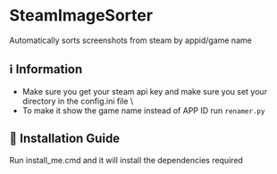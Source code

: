 # SteamImageSorter
Automatically sorts screenshots from steam by appid/game name

## ℹ Information
- Make sure you get your steam api key and make sure you set your directory in the config.ini file \
- To make it show the game name instead of APP ID run ``renamer.py``

## 📖 Installation Guide
Run install_me.cmd and it will install the dependencies required
